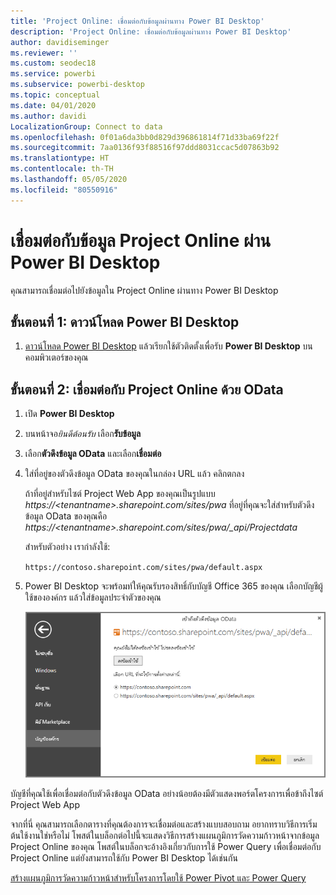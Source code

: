 ```yaml
---
title: 'Project Online: เชื่อมต่อกับข้อมูลผ่านทาง Power BI Desktop'
description: 'Project Online: เชื่อมต่อกับข้อมูลผ่านทาง Power BI Desktop'
author: davidiseminger
ms.reviewer: ''
ms.custom: seodec18
ms.service: powerbi
ms.subservice: powerbi-desktop
ms.topic: conceptual
ms.date: 04/01/2020
ms.author: davidi
LocalizationGroup: Connect to data
ms.openlocfilehash: 0f01a6da3bb0d829d396861814f71d33ba69f22f
ms.sourcegitcommit: 7aa0136f93f88516f97ddd8031ccac5d07863b92
ms.translationtype: HT
ms.contentlocale: th-TH
ms.lasthandoff: 05/05/2020
ms.locfileid: "80550916"
---
```

# <a name="connect-to-project-online-data-through-power-bi-desktop"></a>เชื่อมต่อกับข้อมูล Project Online ผ่าน Power BI Desktop
คุณสามารถเชื่อมต่อไปยังข้อมูลใน Project Online ผ่านทาง Power BI Desktop

## <a name="step-1-download-power-bi-desktop"></a>ขั้นตอนที่ 1: ดาวน์โหลด Power BI Desktop
1. [ดาวน์โหลด Power BI Desktop](https://go.microsoft.com/fwlink/?LinkID=521662) แล้วเรียกใช้ตัวติดตั้งเพื่อรับ **Power BI Desktop** บนคอมพิวเตอร์ของคุณ

## <a name="step-2-connect-to-project-online-with-odata"></a>ขั้นตอนที่ 2: เชื่อมต่อกับ Project Online ด้วย OData
1. เปิด **Power BI Desktop**
2. บนหน้าจอ*ยินดีต้อนรับ* เลือก**รับข้อมูล**
3. เลือก**ตัวดึงข้อมูล OData** และเลือก**เชื่อมต่อ**
4. ใส่ที่อยู่ของตัวดึงข้อมูล OData ของคุณในกล่อง URL แล้ว คลิกตกลง
   
   ถ้าที่อยู่สำหรับไซต์ Project Web App ของคุณเป็นรูปแบบ *https://\<tenantname\>.sharepoint.com/sites/pwa* ที่อยู่ที่คุณจะใส่สำหรับตัวดึงข้อมูล OData ของคุณคือ *https://\<tenantname\>.sharepoint.com/sites/pwa/\_api/Projectdata*
   
   สำหรับตัวอย่าง เรากำลังใช้:

    `https://contoso.sharepoint.com/sites/pwa/default.aspx`

5. Power BI Desktop จะพร้อมท์ให้คุณรับรองสิทธิ์กับบัญชี Office 365 ของคุณ เลือกบัญชีผู้ใช้ขององค์กร แล้วใส่ข้อมูลประจำตัวของคุณ
   
   ![](media/desktop-project-online-connect-to-data/image.png)

บัญชีที่คุณใช้เพื่อเชื่อมต่อกับตัวดึงข้อมูล OData อย่างน้อยต้องมีตัวแสดงพอร์ตโครงการเพื่อข้าถึงไซต์ Project Web App 

จากที่นี่ คุณสามารถเลือกตารางที่คุณต้องการจะเชื่อมต่อและสร้างแบบสอบถาม  อยากทราบวิธีการเริ่มต้นใช้งานใช่หรือไม่  โพสต์ในบล็อกต่อไปนี้จะแสดงวิธีการสร้างแผนภูมิการวัดความก้าวหน้าจากข้อมูล Project Online ของคุณ  โพสต์ในบล็อกจะอ้างอิงเกี่ยวกับการใช้ Power Query เพื่อเชื่อมต่อกับ Project Online แต่ยังสามารถใช้กับ Power BI Desktop ได้เช่นกัน

[สร้างแผนภูมิการวัดความก้าวหน้าสำหรับโครงการโดยใช้ Power Pivot และ Power Query](https://blogs.office.com/2014/03/24/creating-burndown-charts-for-project-using-power-pivot-and-power-query/)

